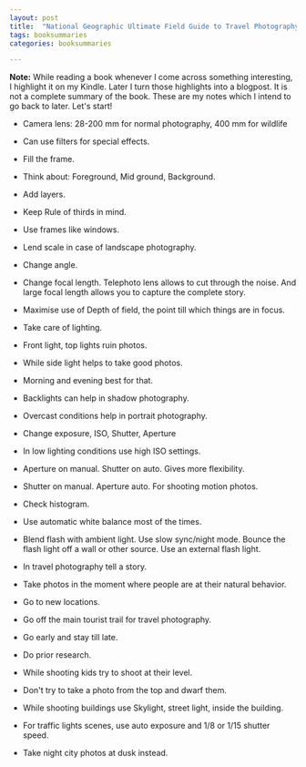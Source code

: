 ```yaml
---
layout: post
title:  "National Geographic Ultimate Field Guide to Travel Photography - Scott Stuckey"
tags: booksummaries
categories: booksummaries

---
```


**Note:** While reading a book whenever I come across something interesting, I highlight it on my Kindle. Later I turn those highlights into a blogpost. It is not a complete summary of the book. These are my notes which I intend to go back to later. Let's start!


+ Camera lens: 28-200 mm for normal photography, 400 mm for wildlife

+ Can use filters for special effects.

+ Fill the frame.

+ Think about: Foreground, Mid ground, Background.

+ Add layers.

+ Keep Rule of thirds in mind.

+ Use frames like windows.

+ Lend scale in case of landscape photography.

+ Change angle.

+ Change focal length. Telephoto lens allows to cut through the noise. And large focal length allows you to capture the complete story.

+ Maximise use of Depth of field, the point till which things are in focus.

+ Take care of lighting.

+ Front light, top lights ruin photos.

+ While side light helps to take good photos.

+ Morning and evening best for that.

+ Backlights can help in shadow photography.

+ Overcast conditions help in portrait photography.

+ Change exposure, ISO, Shutter, Aperture

+ In low lighting conditions use high ISO settings.

+ Aperture on manual. Shutter on auto. Gives more flexibility.

+ Shutter on manual. Aperture auto. For shooting motion photos.

+ Check histogram.

+ Use automatic white balance most of the times.

+ Blend flash with ambient light. Use slow sync/night mode. Bounce the flash light off a wall or other source. Use an external flash light.

+ In travel photography tell a story.

+ Take photos in the moment where people are at their natural behavior.

+ Go to new locations.

+ Go off the main tourist trail for travel photography.

+ Go early and stay till late.

+ Do prior research.

+ While shooting kids try to shoot at their level.

+ Don't try to take a photo from the top and dwarf them.

+ While shooting buildings use Skylight, street light, inside the building.

+ For traffic lights scenes, use auto exposure and 1/8 or 1/15 shutter speed.

+ Take night city photos at dusk instead.

